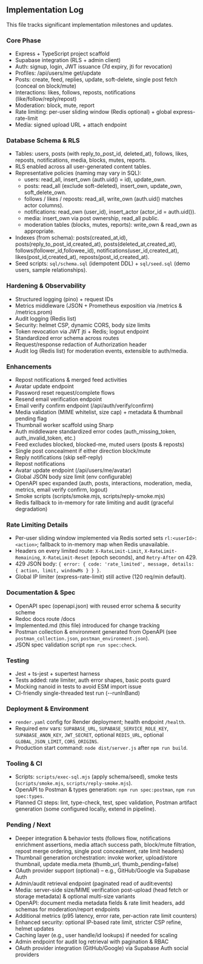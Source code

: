 ## Implementation Log

This file tracks significant implementation milestones and updates.

### Core Phase

- Express + TypeScript project scaffold
- Supabase integration (RLS + admin client)
- Auth: signup, login, JWT issuance (7d expiry, jti for revocation)
- Profiles: /api/users/me get/update
- Posts: create, feed, replies, update, soft-delete, single post fetch (conceal on block/mute)
- Interactions: likes, follows, reposts, notifications (like/follow/reply/repost)
- Moderation: block, mute, report
- Rate limiting: per-user sliding window (Redis optional) + global express-rate-limit
- Media: signed upload URL + attach endpoint

### Database Schema & RLS

- Tables: users, posts (with reply_to_post_id, deleted_at), follows, likes, reposts, notifications, media, blocks, mutes, reports.
- RLS enabled across all user-generated content tables.
- Representative policies (naming may vary in SQL):
  - users: read_all, insert_own (auth.uid() = id), update_own.
  - posts: read_all (exclude soft-deleted), insert_own, update_own, soft_delete_own.
  - follows / likes / reposts: read_all, write_own (auth.uid() matches actor columns).
  - notifications: read_own (user_id), insert_actor (actor_id = auth.uid()).
  - media: insert_own via post ownership, read_all public.
  - moderation tables (blocks, mutes, reports): write_own & read_own as appropriate.
- Indexes (from schema): posts(created_at,id), posts(reply_to_post_id,created_at), posts(deleted_at,created_at), follows(follower_id,followee_id), notifications(user_id,created_at), likes(post_id,created_at), reposts(post_id,created_at).
- Seed scripts: `sql/schema.sql` (idempotent DDL) + `sql/seed.sql` (demo users, sample relationships).

### Hardening & Observability

- Structured logging (pino) + request IDs
- Metrics middleware (JSON + Prometheus exposition via /metrics & /metrics.prom)
- Audit logging (Redis list)
- Security: helmet CSP, dynamic CORS, body size limits
- Token revocation via JWT jti + Redis; logout endpoint
- Standardized error schema across routes
- Request/response redaction of Authorization header
- Audit log (Redis list) for moderation events, extensible to auth/media.

### Enhancements

- Repost notifications & merged feed activities
- Avatar update endpoint
- Password reset request/complete flows
- Resend email verification endpoint
- Email verify confirm endpoint (/api/auth/verify/confirm)
- Media validation (MIME whitelist, size cap) + metadata & thumbnail pending flag
- Thumbnail worker scaffold using Sharp
- Auth middleware standardized error codes (auth_missing_token, auth_invalid_token, etc.)
- Feed excludes blocked, blocked-me, muted users (posts & reposts)
- Single post concealment if either direction block/mute
- Reply notifications (skip self-reply)
- Repost notifications
- Avatar update endpoint (/api/users/me/avatar)
- Global JSON body size limit (env configurable)
- OpenAPI spec expanded (auth, posts, interactions, moderation, media, metrics, email verify confirm, logout)
- Smoke scripts (scripts/smoke.mjs, scripts/reply-smoke.mjs)
- Redis fallback to in-memory for rate limiting and audit (graceful degradation)

### Rate Limiting Details

- Per-user sliding window implemented via Redis sorted sets `rl:<userId>:<action>`; fallback to in-memory map when Redis unavailable.
- Headers on every limited route: `X-RateLimit-Limit`, `X-RateLimit-Remaining`, `X-RateLimit-Reset` (epoch seconds), and `Retry-After` on 429.
- 429 JSON body: `{ error: { code: 'rate_limited', message, details: { action, limit, windowMs } } }`.
- Global IP limiter (express-rate-limit) still active (120 req/min default).

### Documentation & Spec

- OpenAPI spec (openapi.json) with reused error schema & security scheme
- Redoc docs route /docs
- Implemented.md (this file) introduced for change tracking
- Postman collection & environment generated from OpenAPI (see `postman_collection.json`, `postman_environment.json`).
- JSON spec validation script `npm run spec:check`.

### Testing

- Jest + ts-jest + supertest harness
- Tests added: rate limiter, auth error shapes, basic posts guard
- Mocking nanoid in tests to avoid ESM import issue
- CI-friendly single-threaded test run (--runInBand)

### Deployment & Environment

- `render.yaml` config for Render deployment; health endpoint `/health`.
- Required env vars: `SUPABASE_URL`, `SUPABASE_SERVICE_ROLE_KEY`, `SUPABASE_ANON_KEY`, `JWT_SECRET`, optional `REDIS_URL`, optional `GLOBAL_JSON_LIMIT`, `CORS_ORIGINS`.
- Production start command: `node dist/server.js` after `npm run build`.

### Tooling & CI

- Scripts: `scripts/exec-sql.mjs` (apply schema/seed), smoke tests (`scripts/smoke.mjs`, `scripts/reply-smoke.mjs`).
- OpenAPI to Postman & types generation: `npm run spec:postman`, `npm run spec:types`.
- Planned CI steps: lint, type-check, test, spec validation, Postman artifact generation (some configured locally, extend in pipeline).

### Pending / Next

- Deeper integration & behavior tests (follows flow, notifications enrichment assertions, media attach success path, block/mute filtration, repost merge ordering, single post concealment, rate limit headers)
- Thumbnail generation orchestration: invoke worker, upload/store thumbnail, update media.meta (thumb_url, thumb_pending=false)
- OAuth provider support (optional) – e.g., GitHub/Google via Supabase Auth
- Admin/audit retrieval endpoint (paginated read of audit:events)
- Media: server-side size/MIME verification post-upload (head fetch or storage metadata) & optional multi-size variants
- OpenAPI: document media metadata fields & rate limit headers, add schemas for moderation/report endpoints
- Additional metrics (p95 latency, error rate, per-action rate limit counters)
- Enhanced security: optional IP-based rate limit, stricter CSP refine, helmet updates
- Caching layer (e.g., user handle/id lookups) if needed for scaling
- Admin endpoint for audit log retrieval with pagination & RBAC
- OAuth provider integration (GitHub/Google) via Supabase Auth social providers
